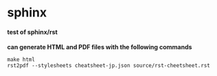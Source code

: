 # sphinx

#### test of sphinx/rst

**can generate HTML and PDF files with the following commands**

```shell
make html
rst2pdf --stylesheets cheatsheet-jp.json source/rst-cheetsheet.rst
```
